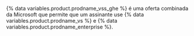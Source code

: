 {% data variables.product.prodname_vss_ghe %} é uma oferta combinada da Microsoft que permite que um assinante use {% data variables.product.prodname_vs %} e {% data variables.product.prodname_enterprise %}.
